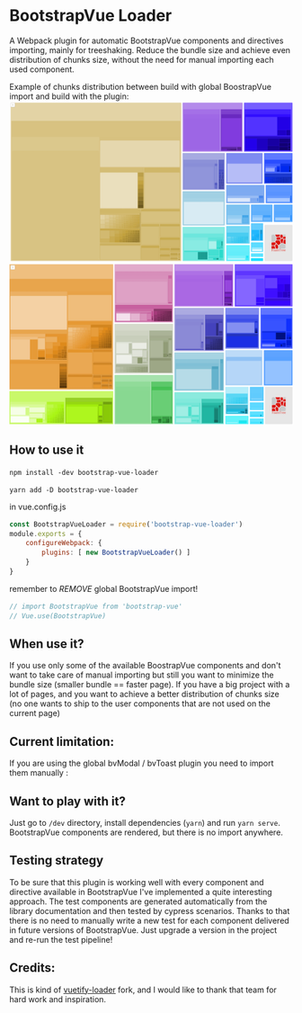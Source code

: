 # BootstrapVue Loader
A Webpack plugin for automatic BootstrapVue components and directives importing, mainly for treeshaking. Reduce the bundle size and achieve even distribution of chunks size, without the need for manual importing each used component.

Example of chunks distribution between build with global BoostrapVue import and build with the plugin: 
![With global import](docs/chunks_with_normal_global_import.png) ![With loader](docs/chunks_with_loader_usage.png)
## How to use it

`npm install -dev bootstrap-vue-loader`

`yarn add -D bootstrap-vue-loader`

in vue.config.js
```javascript
const BootstrapVueLoader = require('bootstrap-vue-loader')
module.exports = {
    configureWebpack: {
        plugins: [ new BootstrapVueLoader() ]
    }
}
```

remember to *REMOVE* global BootstrapVue import!
```javascript
// import BootstrapVue from 'bootstrap-vue'
// Vue.use(BootstrapVue)
```

## When use it? 

If you use only some of the available BoostrapVue components and don't want to take care of manual importing but still you want to minimize the bundle size (smaller bundle == faster page). 
If you have a big project with a lot of pages, and you want to achieve a better distribution of chunks size (no one wants to ship to the user components that are not used on the current page)

## Current limitation: 
If you are using the global bvModal / bvToast plugin you need to import them manually : 

## Want to play with it?
Just go to `/dev` directory, install dependencies (`yarn`) and run `yarn serve`. 
BootstrapVue components are rendered, but there is no import anywhere.

## Testing strategy
To be sure that this plugin is working well with every component and directive available in BootstrapVue I've implemented a quite interesting approach. The test components are generated automatically from the library documentation and then tested by cypress scenarios. Thanks to that there is no need to manually write a new test for each component delivered in future versions of BootstrapVue. Just upgrade a version in the project and re-run the test pipeline! 

## Credits: 
This is kind of [vuetify-loader](https://github.com/vuetifyjs/vuetify-loader) fork, and I would like to thank that team for hard work and inspiration. 

